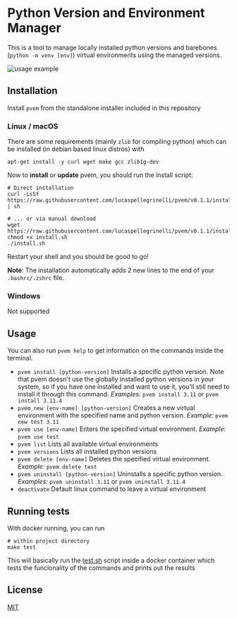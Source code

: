 # Python Version and Environment Manager

This is a tool to manage locally installed python versions and barebones (`python -m venv [env]`) virtual environments using the managed versions.

![usage example](https://github.com/lucaspellegrinelli/pvem/assets/19651296/aaf86622-9652-4b79-8c41-8868bfd87e2e)

## Installation

Install `pvem` from the standalone installer included in this repository

### Linux / macOS

There are some requirements (mainly `zlib` for compiling python) which can be installed (in debian based linux distros) with

```
apt-get install -y curl wget make gcc zlib1g-dev
```

Now to **install** or **update** pvem, you should run the install script:

```
# Direct installation
curl -LsSf https://raw.githubusercontent.com/lucaspellegrinelli/pvem/v0.1.1/install.sh | sh

# ... or via manual download
wget https://raw.githubusercontent.com/lucaspellegrinelli/pvem/v0.1.1/install.sh
chmod +x install.sh
./install.sh
```

Restart your shell and you should be good to go!

**Note**: The installation automatically adds 2 new lines to the end of your `.bashrc/.zshrc` file.

### Windows

Not supported

## Usage

You can also run `pvem help` to get information on the commands inside the terminal.

* `pvem install [python-version]`
Installs a specific python version. Note that pvem doesn't use the globally installed python versions in your system, so if you have one installed and want to use it, you'll still need to install it through this command. _Examples:_ `pvem install 3.11` or `pvem install 3.11.4`
* `pvem new [env-name] [python-version]`
Creates a new virtual environment with the specified name and python version. _Example:_ `pvem new test 3.11`
* `pvem use [env-name]`
Enters the specified virtual environment. _Example:_ `pvem use test`
* `pvem list`
Lists all available virtual environments
* `pvem versions`
Lists all installed python versions
* `pvem delete [env-name]`
Deletes the specified virtual environment. _Example:_ `pvem delete test`
* `pvem uninstall [python-version]`
Uninstalls a specific python version. _Examples:_ `pvem uninstall 3.11` or `pvem uninstall 3.11.4`
* `deactivate`
Default linux command to leave a virtual environment

## Running tests

With docker running, you can run

```
# within project directory
make test
```

This will basically run the [test.sh](https://github.com/lucaspellegrinelli/pvem/blob/main/test.sh) script inside a docker container which tests the funcionality of the commands and prints out the results

## License

[MIT](LICENSE)
